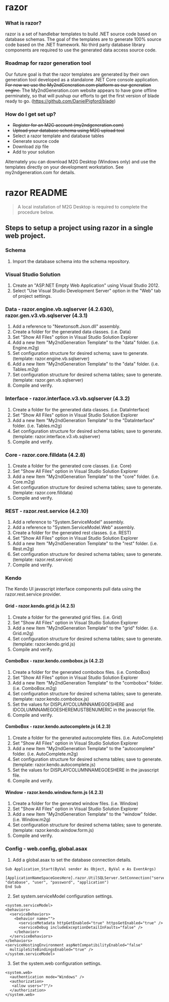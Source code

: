 # razor #

### What is razor?

razor is a set of handlebar templates to build .NET source code based on database schemas.  The goal of the templates are to generate 100% source code based on the .NET framework.  No third party database library components are required to use the generated data access source code.

### Roadmap for razor generation tool

Our future goal is that the razor templates are generated by their own generation tool developed as a standalone .NET Core console application.  ~~For now we use the My2ndGeneration.com platform as our generation engine.~~  The My2ndGeneration.com website appears to have gone offline perminately, so that will pushup our efforts to get the first version of blade ready to go.  (https://github.com/DanielPigford/blade)

### How do I get set up? ###

* ~~Register for an M2G account (my2ndgeneration.com)~~
* ~~Upload your database schema using M2G upload tool~~
* Select a razor template and database tables
* Generate source code
* Download zip file
* Add to your solution

Alternately you can download M2G Desktop (Windows only) and use the templates directly on your development workstation.  See my2ndgeneration.com for details.

# razor README

> A local installation of M2G Desktop is required to complete the procedure below.

## Steps to setup a project using razor in a single web project.

### Schema

1. Import the database schema into the schema repository.

### Visual Studio Solution

1. Create an "ASP.NET Empty Web Application" using Visual Studio 2012.
2. Select "Use Visual Studio Development Server" option in the "Web" tab of project settings.

### Data - razor.engine.vb.sqlserver (4.2.630), razor.gen.v3.vb.sqlserver (4.3.1)

1. Add a reference to "Newtonsoft.Json.dll" assembly.
2. Create a folder for the generated data classes.  (i.e. Data)
3. Set "Show All Files" option in Visual Studio Solution Explorer
4. Add a new Item "My2ndGeneration Template" to the "data" folder.  (i.e. Engine.m2g) 
5. Set configuration structure for desired schema; save to generate.  (template: razor.engine.vb.sqlserver)
6. Add a new Item "My2ndGeneration Template" to the "data" folder.  (i.e. Tables.m2g) 
7. Set configuration structure for desired schema tables; save to generate.  (template: razor.gen.vb.sqlserver)
8. Compile and verify.

### Interface - razor.interface.v3.vb.sqlserver (4.3.2)

1. Create a folder for the generated data classes.  (i.e. DataInterface)
2. Set "Show All Files" option in Visual Studio Solution Explorer
3. Add a new Item "My2ndGeneration Template" to the "DataInterface" folder.  (i.e. Tables.m2g) 
4. Set configuration structure for desired schema tables; save to generate.  (template: razor.interface.v3.vb.sqlserver)
5. Compile and verify.

### Core - razor.core.filldata (4.2.8)

1. Create a folder for the generated core classes.  (i.e. Core)
2. Set "Show All Files" option in Visual Studio Solution Explorer
3. Add a new Item "My2ndGeneration Template" to the "core" folder.  (i.e. Core.m2g) 
4. Set configuration structure for desired schema tables; save to generate.  (template: razor.core.filldata)
5. Compile and verify.

### REST - razor.rest.service (4.2.10)

1. Add a reference to "System.ServiceModel" assembly.
2. Add a reference to "System.ServiceModel.Web" assembly.
3. Create a folder for the generated rest classes.  (i.e. REST)
4. Set "Show All Files" option in Visual Studio Solution Explorer
5. Add a new Item "My2ndGeneration Template" to the "rest" folder.  (i.e. Rest.m2g) 
6. Set configuration structure for desired schema tables; save to generate.  (template: razor.rest.service)
7. Compile and verify.

### Kendo 

The Kendo UI javascript interface components pull data using the razor.rest.service provider.

#### Grid - razor.kendo.grid.js (4.2.5)

1. Create a folder for the generated grid files.  (i.e. Grid)
2. Set "Show All Files" option in Visual Studio Solution Explorer
3. Add a new Item "My2ndGeneration Template" to the "grid" folder.  (i.e. Grid.m2g) 
4. Set configuration structure for desired schema tables; save to generate.  (template: razor.kendo.grid.js)
5. Compile and verify.

#### ComboBox - razor.kendo.combobox.js (4.2.2)

1. Create a folder for the generated combobox files.  (i.e. ComboBox)
2. Set "Show All Files" option in Visual Studio Solution Explorer
3. Add a new Item "My2ndGeneration Template" to the "combobox" folder.  (i.e. ComboBox.m2g) 
4. Set configuration structure for desired schema tables; save to generate.  (template: razor.kendo.combobox.js)
5. Set the values for DISPLAYCOLUMNNAMEGOESHERE and IDCOLUMNNAMEGOESHEREMUSTBENUMERIC in the javascript file.
6. Compile and verify.

#### ComboBox - razor.kendo.autocomplete.js (4.2.3)

1. Create a folder for the generated autocomplete files.  (i.e. AutoComplete)
2. Set "Show All Files" option in Visual Studio Solution Explorer
3. Add a new Item "My2ndGeneration Template" to the "autocomplete" folder.  (i.e. AutoComplete.m2g) 
4. Set configuration structure for desired schema tables; save to generate.  (template: razor.kendo.autocomplete.js)
5. Set the values for DISPLAYCOLUMNNAMEGOESHERE in the javascript file.
6. Compile and verify.

#### Window - razor.kendo.window.form.js (4.2.3)

1. Create a folder for the generated window files.  (i.e. Window)
2. Set "Show All Files" option in Visual Studio Solution Explorer
3. Add a new Item "My2ndGeneration Template" to the "window" folder.  (i.e. Window.m2g) 
4. Set configuration structure for desired schema tables; save to generate.  (template: razor.kendo.window.form.js)
5. Compile and verify.

### Config - web.config, global.asax

1. Add a global.asax to set the database connection details.

``` 
Sub Application_Start(ByVal sender As Object, ByVal e As EventArgs)
  [ApplicationNameSpaceGoesHere].razor.UtilSQLServer.SetConnection("server", "database", "user", "password", "application")
End Sub
```

2. Set system.serviceModel configuration settings.

```
<system.serviceModel>
<behaviors>
  <serviceBehaviors>
    <behavior name="">
      <serviceMetadata httpGetEnabled="true" httpsGetEnabled="true" />
      <serviceDebug includeExceptionDetailInFaults="false" />
    </behavior>
  </serviceBehaviors>
</behaviors>
<serviceHostingEnvironment aspNetCompatibilityEnabled="false"
  multipleSiteBindingsEnabled="true" />
</system.serviceModel>
```

3. Set the system.web configuration settings.

```
<system.web>
  <authentication mode="Windows" />
  <authorization>
   <allow users="?"/>
  </authorization>
</system.web>
```



